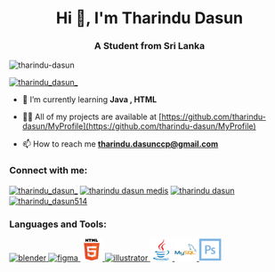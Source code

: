 <h1 align="center">Hi 👋, I'm Tharindu Dasun</h1>
<h3 align="center">A Student from Sri Lanka</h3>

<p align="left"> <img src="https://komarev.com/ghpvc/?username=tharindu-dasun&label=Profile%20views&color=0e75b6&style=flat" alt="tharindu-dasun" /> </p>

<p align="left"> <a href="https://twitter.com/tharindu_dasun_" target="blank"><img src="https://img.shields.io/twitter/follow/tharindu_dasun_?logo=twitter&style=for-the-badge" alt="tharindu_dasun_" /></a> </p>

- 🌱 I’m currently learning **Java , HTML**

- 👨‍💻 All of my projects are available at [https://github.com/tharindu-dasun/MyProfile](https://github.com/tharindu-dasun/MyProfile)

- 📫 How to reach me **tharindu.dasunccp@gmail.com**

<h3 align="left">Connect with me:</h3>
<p align="left">
<a href="https://twitter.com/tharindu_dasun_" target="blank"><img align="center" src="https://raw.githubusercontent.com/rahuldkjain/github-profile-readme-generator/master/src/images/icons/Social/twitter.svg" alt="tharindu_dasun_" height="30" width="40" /></a>
<a href="https://linkedin.com/in/tharindu dasun medis" target="blank"><img align="center" src="https://raw.githubusercontent.com/rahuldkjain/github-profile-readme-generator/master/src/images/icons/Social/linked-in-alt.svg" alt="tharindu dasun medis" height="30" width="40" /></a>
<a href="https://fb.com/tharindu dasun" target="blank"><img align="center" src="https://raw.githubusercontent.com/rahuldkjain/github-profile-readme-generator/master/src/images/icons/Social/facebook.svg" alt="tharindu dasun" height="30" width="40" /></a>
<a href="https://instagram.com/tharindu_dasun514" target="blank"><img align="center" src="https://raw.githubusercontent.com/rahuldkjain/github-profile-readme-generator/master/src/images/icons/Social/instagram.svg" alt="tharindu_dasun514" height="30" width="40" /></a>
</p>

<h3 align="left">Languages and Tools:</h3>
<p align="left"> <a href="https://www.blender.org/" target="_blank" rel="noreferrer"> <img src="https://download.blender.org/branding/community/blender_community_badge_white.svg" alt="blender" width="40" height="40"/> </a> <a href="https://www.figma.com/" target="_blank" rel="noreferrer"> <img src="https://www.vectorlogo.zone/logos/figma/figma-icon.svg" alt="figma" width="40" height="40"/> </a> <a href="https://www.w3.org/html/" target="_blank" rel="noreferrer"> <img src="https://raw.githubusercontent.com/devicons/devicon/master/icons/html5/html5-original-wordmark.svg" alt="html5" width="40" height="40"/> </a> <a href="https://www.adobe.com/in/products/illustrator.html" target="_blank" rel="noreferrer"> <img src="https://www.vectorlogo.zone/logos/adobe_illustrator/adobe_illustrator-icon.svg" alt="illustrator" width="40" height="40"/> </a> <a href="https://www.java.com" target="_blank" rel="noreferrer"> <img src="https://raw.githubusercontent.com/devicons/devicon/master/icons/java/java-original.svg" alt="java" width="40" height="40"/> </a> <a href="https://www.mysql.com/" target="_blank" rel="noreferrer"> <img src="https://raw.githubusercontent.com/devicons/devicon/master/icons/mysql/mysql-original-wordmark.svg" alt="mysql" width="40" height="40"/> </a> <a href="https://www.photoshop.com/en" target="_blank" rel="noreferrer"> <img src="https://raw.githubusercontent.com/devicons/devicon/master/icons/photoshop/photoshop-line.svg" alt="photoshop" width="40" height="40"/> </a> </p>

<!--
**tharindu-dasun/tharindu-dasun** is a ✨ _special_ ✨ repository because its `README.md` (this file) appears on your GitHub profile.

Here are some ideas to get you started:

- 🔭 I’m currently working on ...
- 🌱 I’m currently learning ...
- 👯 I’m looking to collaborate on ...
- 🤔 I’m looking for help with ...
- 💬 Ask me about ...
- 📫 How to reach me: ...
- 😄 Pronouns: ...
- ⚡ Fun fact: ...
-->
